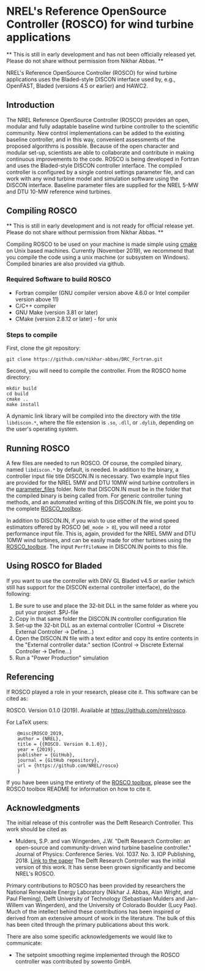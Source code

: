 # NREL's Reference OpenSource Controller (ROSCO) for wind turbine applications
** This is still in early development and has not been officially released yet. Please do not share without permission from Nikhar Abbas. **

NREL's Reference OpenSource Controller (ROSCO) for wind turbine applications uses the Bladed-style DISCON interface used by, e.g., OpenFAST, Bladed (versions 4.5 or earlier) and HAWC2.

## Introduction
The NREL Reference OpenSource Controller (ROSCO) provides an open, modular and fully adaptable baseline wind turbine controller to the scientific community. New control implementations can be added to the existing baseline controller, and in this way, convenient assessments of the proposed algorithms is possible. Because of the open character and modular set-up, scientists are able to collaborate and contribute in making continuous improvements to the code. ROSCO is being developed in Fortran and uses the Bladed-style DISCON controller interface. The compiled controller is configured by a single control settings parameter file, and can work with any wind turbine model and simulation software using the DISCON interface. Baseline parameter files are supplied for the NREL 5-MW and DTU 10-MW reference wind turbines.

## Compiling ROSCO
** This is still in early development and is not ready for official release yet. Please do not share without permission from Nikhar Abbas. **

Compiling ROSCO to be used on your machine is made simple using [cmake](https://cmake.org/) on Unix based machines. Currently (November 2019), we recommend that you compile the code using a unix machine (or subsystem on Windows). Compiled binaries are also provided via github.

### Required Software to build ROSCO
* Fortran compiler (GNU compiler version above 4.6.0 or Intel compiler version above 11)
* C/C++ compiler
* GNU Make (version 3.81 or later)
* CMake (version 2.8.12 or later) - for unix

### Steps to compile
First, clone the git repository:
``` 
git clone https://github.com/nikhar-abbas/DRC_Fortran.git
```
Second, you will need to compile the controller. From the ROSCO home directory:
```
mkdir build
cd build
cmake ..
make install
```
A dynamic link library will be compiled into the directory with the title `libdiscon.*`, where the file extension is `.so`, `.dll`, or `.dylib`, depending on the user's operating system.  

## Running ROSCO
A few files are needed to run ROSCO. Of course, the compiled binary, named `libdiscon.*` by default, is needed. In addition to the binary, a controller input file title DISCON.IN is necessary. Two example input files are provided for the NREL 5MW and DTU 10MW wind turbine controllers in the [parameter_files](parameter_files) folder. Note that DISCON.IN must be in the folder that the compiled binary is being called from. For generic controller tuning methods, and an automated writing of this DISCON.IN file, we point you to the complete [ROSCO_toolbox](https://github.com/nrel/rosco_toolbox). 

In addition to DISCON.IN, if you wish to use either of the wind speed estimators offered by ROSCO (`WE_mode > 0`), you will need a rotor performance input file. This is, again, provided for the NREL 5MW and DTU 10MW wind turbines, and can be easily made for other turbines using the [ROSCO_toolbox](https://github.com/nrel/rosco_toolbox). The input `PerfFileName` in DISCON.IN points to this file. 

## Using ROSCO for Bladed
If you want to use the controller with DNV GL Bladed v4.5 or earlier (which still has support for the DISCON external controller interface), do the following:
1. Be sure to use and place the 32-bit DLL in the same folder as where you put your project .$PJ-file
2. Copy in that same folder the DISCON.IN controller configuration file
3. Set-up the 32-bit DLL as an external controller (Control -> Discrete External Controller -> Define...)
3. Open the DISCON.IN file with a text editor and copy its entire contents in the "External controller data:" section (Control -> Discrete External Controller -> Define...)
4. Run a "Power Production" simulation

## Referencing
If ROSCO played a role in your research, please cite it. This software can be
cited as:

   ROSCO. Version 0.1.0 (2019). Available at https://github.com/nrel/rosco.

For LaTeX users:

```
    @misc{ROSCO_2019,
    author = {NREL},
    title = {{ROSCO. Version 0.1.0}},
    year = {2019},
    publisher = {GitHub},
    journal = {GitHub repository},
    url = {https://github.com/NREL/rosco}
    }
```
If you have been using the entirety of the [ROSCO toolbox](https://github.com/nrel/rosco_toolbox), please see the ROSCO toolbox README for information on how to cite it.


## Acknowledgments 
The initial release of this controller was the Delft Research Controller. This work should be cited as
* Mulders, S.P. and van Wingerden, J.W. "Delft Research Controller: an open-source and community-driven wind turbine baseline controller." Journal of Physics: Conference Series. Vol. 1037. No. 3. IOP Publishing, 2018. [Link to the paper](https://iopscience.iop.org/article/10.1088/1742-6596/1037/3/032009/meta)
The Delft Research Controller was the initial version of this work. It has sense been grown significantly and become NREL's ROSCO. 

Primary contributions to ROSCO has been provided by researchers the National Renewable Energy Laboratory (Nikhar J. Abbas, Alan Wright, and Paul Fleming), Delft University of Technology (Sebastiaan Mulders and Jan-Willem van Wingerden), and the University of Colorado Boulder (Lucy Pao). Much of the intellect behind these contributions has been inspired or derived from an extensive amount of work in the literature. The bulk of this has been cited through the primary publications about this work. 

There are also some specific acknowledgements we would like to communicate:
* The setpoint smoothing regime implemented through the ROSCO controller was contributed by sowento GmbH. 
